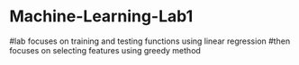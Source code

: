 # Machine-Learning-Lab1
#lab focuses on training and testing functions using linear regression
#then focuses on selecting features using greedy method
